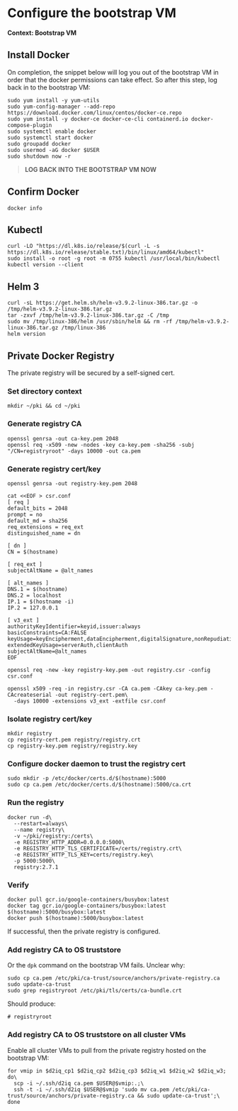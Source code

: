 # Configure the bootstrap VM

**Context: Bootstrap VM**

## Install Docker

On completion, the snippet below will log you out of the bootstrap VM in order that the docker permissions can take effect. So after this step, log back in to the bootstrap VM:
```
sudo yum install -y yum-utils
sudo yum-config-manager --add-repo https://download.docker.com/linux/centos/docker-ce.repo
sudo yum install -y docker-ce docker-ce-cli containerd.io docker-compose-plugin
sudo systemctl enable docker
sudo systemctl start docker
sudo groupadd docker
sudo usermod -aG docker $USER
sudo shutdown now -r
```

> **LOG BACK INTO THE BOOTSTRAP VM NOW**

## Confirm Docker
```
docker info
```

## Kubectl
```
curl -LO "https://dl.k8s.io/release/$(curl -L -s https://dl.k8s.io/release/stable.txt)/bin/linux/amd64/kubectl"
sudo install -o root -g root -m 0755 kubectl /usr/local/bin/kubectl
kubectl version --client
```

## Helm 3
```
curl -sL https://get.helm.sh/helm-v3.9.2-linux-386.tar.gz -o /tmp/helm-v3.9.2-linux-386.tar.gz
tar -zxvf /tmp/helm-v3.9.2-linux-386.tar.gz -C /tmp
sudo mv /tmp/linux-386/helm /usr/sbin/helm && rm -rf /tmp/helm-v3.9.2-linux-386.tar.gz /tmp/linux-386
helm version
```

## Private Docker Registry

The private registry will be secured by a self-signed cert.

### Set directory context
```
mkdir ~/pki && cd ~/pki
```

### Generate registry CA
```
openssl genrsa -out ca-key.pem 2048
openssl req -x509 -new -nodes -key ca-key.pem -sha256 -subj "/CN=registryroot" -days 10000 -out ca.pem
```

### Generate registry cert/key
```
openssl genrsa -out registry-key.pem 2048

cat <<EOF > csr.conf
[ req ]
default_bits = 2048
prompt = no
default_md = sha256
req_extensions = req_ext
distinguished_name = dn

[ dn ]
CN = $(hostname)

[ req_ext ]
subjectAltName = @alt_names

[ alt_names ]
DNS.1 = $(hostname)
DNS.2 = localhost
IP.1 = $(hostname -i)
IP.2 = 127.0.0.1

[ v3_ext ]
authorityKeyIdentifier=keyid,issuer:always
basicConstraints=CA:FALSE
keyUsage=keyEncipherment,dataEncipherment,digitalSignature,nonRepudiation
extendedKeyUsage=serverAuth,clientAuth
subjectAltName=@alt_names
EOF

openssl req -new -key registry-key.pem -out registry.csr -config csr.conf

openssl x509 -req -in registry.csr -CA ca.pem -CAkey ca-key.pem -CAcreateserial -out registry-cert.pem\
  -days 10000 -extensions v3_ext -extfile csr.conf
```

### Isolate registry cert/key
```
mkdir registry
cp registry-cert.pem registry/registry.crt
cp registry-key.pem registry/registry.key
```

### Configure docker daemon to trust the registry cert
```
sudo mkdir -p /etc/docker/certs.d/$(hostname):5000
sudo cp ca.pem /etc/docker/certs.d/$(hostname):5000/ca.crt
```

### Run the registry
```
docker run -d\
  --restart=always\
  --name registry\
  -v ~/pki/registry:/certs\
  -e REGISTRY_HTTP_ADDR=0.0.0.0:5000\
  -e REGISTRY_HTTP_TLS_CERTIFICATE=/certs/registry.crt\
  -e REGISTRY_HTTP_TLS_KEY=certs/registry.key\
  -p 5000:5000\
  registry:2.7.1
```

### Verify
```
docker pull gcr.io/google-containers/busybox:latest
docker tag gcr.io/google-containers/busybox:latest $(hostname):5000/busybox:latest
docker push $(hostname):5000/busybox:latest
```

If successful, then the private registry is configured.

### Add registry CA to OS truststore

Or the `dpk` command on the bootstrap VM fails. Unclear why:
```
sudo cp ca.pem /etc/pki/ca-trust/source/anchors/private-registry.ca
sudo update-ca-trust
sudo grep registryroot /etc/pki/tls/certs/ca-bundle.crt
```

Should produce:
```
# registryroot
```

### Add registry CA to OS truststore on all cluster VMs

Enable all cluster VMs to pull from the private registry hosted on the bootstrap VM:
```
for vmip in $d2iq_cp1 $d2iq_cp2 $d2iq_cp3 $d2iq_w1 $d2iq_w2 $d2iq_w3; do\
  scp -i ~/.ssh/d2iq ca.pem $USER@$vmip:.;\
  ssh -t -i ~/.ssh/d2iq $USER@$vmip 'sudo mv ca.pem /etc/pki/ca-trust/source/anchors/private-registry.ca && sudo update-ca-trust';\
done
```

